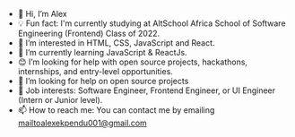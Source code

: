- 👋 Hi, I’m Alex
- 💡 Fun fact: I'm currently studying at AltSchool Africa School of Software Engineering (Frontend) Class of 2022.
- 👀 I’m interested in HTML, CSS, JavaScript and React.
- 🌱 I’m currently learning JavaScript & ReactJs.
- 😊 I’m looking for help with open source projects, hackathons, internships, and entry-level opportunities.
- 💞️ I’m looking for help on open source projects
- 💼 Job interests: Software Engineer, Frontend Engineer, or UI Engineer (Intern or Junior level).
- 📫 How to reach me: You can contact me by emailing mailtoalexekpendu001@gmail.com

<!---
theguylex/theguylex is a ✨ special ✨ repository because its `README.md` (this file) appears on your GitHub profile.
You can click the Preview link to take a look at your changes.
--->
